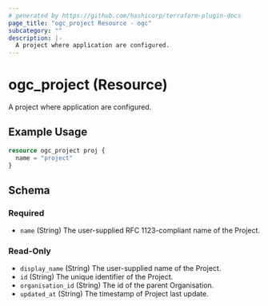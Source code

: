 ```yaml
---
# generated by https://github.com/hashicorp/terraform-plugin-docs
page_title: "ogc_project Resource - ogc"
subcategory: ""
description: |-
  A project where application are configured.
---
```


# ogc_project (Resource)

A project where application are configured.

## Example Usage

```terraform
resource ogc_project proj {
  name = "project"
}
```

<!-- schema generated by tfplugindocs -->
## Schema

### Required

- `name` (String) The user-supplied RFC 1123-compliant name of the Project.

### Read-Only

- `display_name` (String) The user-supplied name of the Project.
- `id` (String) The unique identifier of the Project.
- `organisation_id` (String) The id of the parent Organisation.
- `updated_at` (String) The timestamp of Project last update.
